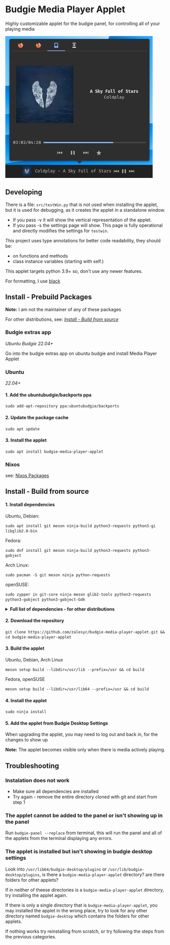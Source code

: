# Budgie Media Player Applet
Highly customizable applet for the budgie panel, for controlling all of your playing media

![screenshot](screenshot.png)

## Developing
There is a file: `src/testWin.py` that is not used when installing the applet, but it is used for debugging, as it creates the applet in a standalone window.
- If you pass -v it will show the vertical representation of the applet.
- If you pass -s the settings page will show. This page is fully operational and directly modifies the settings for `testwin`.

This project uses type annotations for better code readability,
they should be:
- on functions and methods
- class instance variables (starting with self.)

This applet targets python 3.9+ so, don't use any newer features.

For formatting, I use [black](https://github.com/psf/black)

## Install - Prebuild Packages
**Note:** I am not the maintainer of any of these packages

For other distributions, see: [_Install - Build from source_](https://github.com/zalesyc/budgie-media-player-applet/edit/main/README.md#install---build-from-source)
### Budgie extras app
 _Ubuntu Budgie 22.04+_

Go into the budgie extras app on ubuntu budgie and install Media Player Applet

### Ubuntu
_22.04+_

 #### 1. Add the ubuntubudgie/backports ppa
 ~~~ shell
sudo add-apt-repository ppa:ubuntubudgie/backports
~~~
#### 2. Update the package cache
~~~ shell
sudo apt update
~~~
#### 3. Install the applet
~~~ shell
sudo apt install budgie-media-player-applet
~~~

### Nixos
see: [Nixos Packages](https://search.nixos.org/packages?show=budgiePlugins.budgie-media-player-applet)


## Install - Build from source
#### 1. Install dependencies
Ubuntu, Debian:
~~~ shell
sudo apt install git meson ninja-build python3-requests python3-gi libglib2.0-bin
~~~

Fedora:
~~~ shell
sudo dnf install git meson ninja-build python3-requests python3-gobject
~~~

Arch Linux:
~~~ shell
sudo pacman -S git meson ninja python-requests
~~~

openSUSE:
~~~ shell
sudo zypper in git-core ninja meson glib2-tools python3-requests python3-gobject python3-gobject-Gdk
~~~

<details>
 <summary>
  <b>
   Full list of dependencies - for other distributions
  </b>
 </summary>
 
#### Runtime
- budgie-1.0
- gtk+-3.0
- python3 >= 3.9
- python3-requests
- python3-gobject
- gsettings
#### Buildtime
- meson
- ninja
- git
  
</details>

#### 2. Download the repository
~~~ shell
git clone https://github.com/zalesyc/budgie-media-player-applet.git && cd budgie-media-player-applet
~~~

#### 3. Build the applet
Ubuntu, Debian, Arch Linux
~~~ shell
meson setup build --libdir=/usr/lib --prefix=/usr && cd build
~~~

Fedora, openSUSE
~~~ shell
meson setup build --libdir=/usr/lib64 --prefix=/usr && cd build
~~~

#### 4. Install the applet
~~~ shell
sudo ninja install
~~~
#### 5. Add the applet from Budgie Desktop Settings
When upgrading the applet, you may need to log out and back in, for the changes to show up

**Note:** The applet becomes visible only when there is media actively playing.

## Troubleshooting
### Instalation does not work
 - Make sure all dependencies are installed
 - Try again - remove the entire directory cloned with git and start from step 1
 
### The applet cannot be added to the panel or isn't showing up in the panel
Run `budgie-panel --replace` from terminal, this will run the panel and
all of the applets from the terminal displaying any errors.

### The applet is installed but isn't showing in budgie desktop settings
Look into `/usr/lib64/budgie-desktop/plugins` or `/usr/lib/budgie-desktop/plugins`,
is there a `budgie-media-player-applet` directory? are there folders for other applets?

If in neither of theese directories is a `budgie-media-player-applet` directory, try installing the applet again.

If there is only a single directory that is `budgie-media-player-applet`, you may installed the applet in the wrong place, try to look for any other directory named `budgie-desktop` which contains the folders for other applets.

If nothing works try reinstalling from scratch, or try following the steps from the previous categories.
